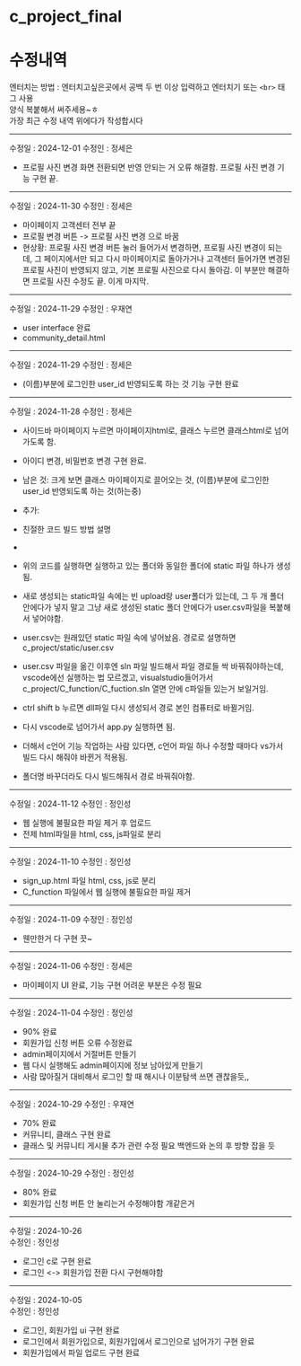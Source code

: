 # c_project_final

# 수정내역
엔터치는 방법 : 엔터치고싶은곳에서 공백 두 번 이상 입력하고 엔터치기 또는 `<br>` 태그 사용  
양식 복붙해서 써주세용~ㅎ  
가장 최근 수정 내역 위에다가 작성합시다

***
수정일 : 2024-12-01
수정인 : 정세은
- 프로필 사진 변경 화면 전환되면 반영 안되는 거 오류 해결함. 프로필 사진 변경 기능 구현 끝.
***
수정일 : 2024-11-30
수정인 : 정세은
- 마이페이지 고객센터 전부 끝
- 프로필 변경 버튼 -> 프로필 사진 변경 으로 바꿈
- 현상황: 프로필 사진 변경 버튼 눌러 들어가서 변경하면, 프로필 사진 변경이 되는데, 그 페이지에서만 되고 다시 마이페이지로 돌아가거나 고객센터 들어가면 변경된 프로필 사진이 반영되지 않고, 기본 프로필 사진으로 다시 돌아감. 이 부분만 해결하면 프로필 사진 수정도 끝. 이게 마지막.
***
수정일 : 2024-11-29
수정인 : 우재연
- user interface 완료
- community_detail.html

***
수정일 : 2024-11-29
수정인 : 정세은
- (이름)부분에 로그인한 user_id 반영되도록 하는 것 기능 구현 완료

***
수정일 : 2024-11-28
수정인 : 정세은
- 사이드바 마이페이지 누르면 마이페이지html로, 클래스 누르면 클래스html로 넘어가도록 함.
- 아이디 변경, 비밀번호 변경 구현 완료.
- 남은 것: 크게 보면 클래스 마이페이지로 끌어오는 것, (이름)부분에 로그인한 user_id 반영되도록 하는 것(하는중)

- 추가:
- 친절한 코드 빌드 방법 설명
- 
- 위의 코드를 실행하면 실행하고 있는 폴더와 동일한 폴더에 static 파일 하나가 생성됨.
- 새로 생성되는 static파일 속에는 빈 upload랑 user폴더가 있는데, 그 두 개 폴더 안에다가 넣지 말고 그냥 새로 생성된 static 폴더 안에다가 user.csv파일을 복붙해서 넣어야함.
- user.csv는 원래있던 static 파일 속에 넣어놨음. 경로로 설명하면 c_project/static/user.csv

- user.csv 파일을 옮긴 이후엔 sln 파일 빌드해서 파일 경로들 싹 바꿔줘야하는데, vscode에선 실행하는 법 모르겠고, visualstudio들어가서 c_project/C_function/C_fuction.sln 열면 안에 c파일들 있는거 보일거임.
- ctrl shift b 누르면 dll파일 다시 생성되서 경로 본인 컴퓨터로 바뀔거임.

- 다시 vscode로 넘어가서 app.py 실행하면 됨.

- 더해서 c언어 기능 작업하는 사람 있다면, c언어 파일 하나 수정할 때마다 vs가서 빌드 다시 해줘야 바뀐거 적용됨.
- 폴더명 바꾸더라도 다시 빌드해줘서 경로 바꿔줘야함.



***
수정일 : 2024-11-12
수정인 : 정인성
- 웹 실행에 불필요한 파일 제거 후 업로드
- 전제 html파일을 html, css, js파일로 분리

***
수정일 : 2024-11-10
수정인 : 정인성
- sign_up.html 파일 html, css, js로 분리
- C_function 파일에서 웹 실행에 불필요한 파일 제거

***
수정일 : 2024-11-09
수정인 : 정인성
- 웬만한거 다 구현 끗~

***
수정일 : 2024-11-06
수정인 : 정세은
- 마이페이지 UI 완료, 기능 구현 어려운 부분은 수정 필요
  
***
수정일 : 2024-11-04
수정인 : 정인성
- 90% 완료
- 회원가입 신청 버튼 오류 수정완료
- admin페이지에서 거절버튼 만들기
- 웹 다시 실행해도 admin페이지에 정보 남아있게 만들기
- 사람 많아질거 대비해서 로그인 할 때 해시나 이분탐색 쓰면 괜찮을듯,,

***
수정일 : 2024-10-29
수정인 : 우재연
- 70% 완료
- 커뮤니티, 클래스 구현 완료
- 클래스 및 커뮤니티 게시물 추가 관련 수정 필요 백엔드와 논의 후 방향 잡을 듯

***
수정일 : 2024-10-29
수정인 : 정인성
- 80% 완료
- 회원가입 신청 버튼 안 눌리는거 수정해야함 개같은거

***
수정일 : 2024-10-26  
수정인 : 정인성  
- 로그인 c로 구현 완료
- 로그인 <-> 회원가입 전환 다시 구현해야함

***
수정일 : 2024-10-05  
수정인 : 정인성  
- 로그인, 회원가입 ui 구현 완료  
- 로그인에서 회원가입으로, 회원가입에서 로그인으로 넘어가기 구현 완료  
- 회원가입에서 파일 업로드 구현 완료







